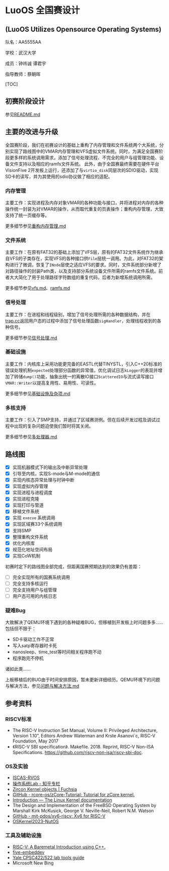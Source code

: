 # LuoOS 全国赛设计

## (LuoOS Utilizes Opensource Operating Systems)

队名：AA5555AA

学校：武汉大学

成员：钟祎诚 谭君宇

指导教师：蔡朝晖

[TOC]

## 初赛阶段设计

参见[README.md](docs/初赛文档/README.md)

## 主要的改进与升级

全国赛阶段，我们在初赛设计的基础上重构了内存管理和文件系统两个大系统，分别实现了路线图中的VMAR内存管理和VFS虚拟文件系统。同时，为满足全国赛阶段更多样的系统调用需求，添加了信号处理流程、不完全的用户与组管理功能、设备文件支持以及相应的ramfs文件系统。
此外，由于全国赛最终需要在硬件平台VisionFive 2开发板上运行，还添加了与`virtio_disk`同层次的SDIO驱动，实现SD卡的读写，并为其使用的sdio协议做了相应的适配。

### 内存管理

主要工作：实现进程及内存对象VMAR的各种功能与接口，并将进程对内存的各种操作统一封装为对VMAR的操作，从而取代重复的页表操作；重构内存管理，大致支持了统一页缓存等。

更多细节参见[重构内存管理.md](docs/重构内存管理.md)

### 文件系统

主要工作：在原有FAT32的基础上添加了VFS层，原有的FAT32文件系统作为继承自VFS的子类存在，实现VFS的各种接口供`File`层统一调用。为此，对FAT32的架构进行了微调，恢复了`INode`层使之适应VFS的要求。同时，文件系统部分新增了对路径操作的封装Path类，以及支持部分系统设备文件所需的ramfs文件系统。前者大大简化了用于处理路径字符数组的重复代码，后者为新增系统调用所需。

更多细节参见[vfs.md](docs/vfs.md)、[ramfs.md](docs/ramfs.md)

### 信号处理

主要工作：在进程和线程级别，增加了信号处理所需的各种数据结构，并在[trap.cc](kernel/trap.cc)返回用户态的过程中添加了信号处理函数`sigHandler`，处理线程收到的各种信号。

更多细节参见[信号处理.md](docs/信号处理.md)

### 基础设施

主要工作：内核库上采用功能更完备的EASTL代替TINYSTL，引入C++20标准的错误处理机制`expected`处理部分函数的异常值，优化调试日志`kLogger`的表现并增加了转储`dump()`功能，抽象出统一的离散IO接口`ScatteredIO`与流式读写接口`VMAR::Writer`以提高复用性、易用性、可读性。

更多细节参见[基础设施及杂项.md](docs/基础设施及杂项.md)

### 多核支持

主要工作：引入了SMP支持，并通过了区域赛测例。但在后续开发过程及调试过程中出现的复杂问题迫使我们暂时将其关闭。

更多细节参见[多处理器.md](docs/多处理器.md)

## 路线图

- [x] 实现机器模式下的输出及中断异常处理
- [x] 引导至内核，实现S-mode与M-mode的通信
- [x] 实现内核态异常处理与时钟中断
- [x] 实现虚拟内存管理
- [x] 实现进程与进程调度
- [x] 实现进程克隆
- [x] 实现打印与管道
- [x] 移植文件系统
- [x] 实现 `execve` 系统调用
- [x] 实现区域赛33个系统调用
- [x] 支持SMP
- [x] 整理重构文件系统
- [x] 优化内核库
- [x] 规范化地址空间布局
- [x] 实现CoW机制

初赛时定下的路线图全部完成，但距离国赛预期达到的效果仍有差距：

- [ ] 完全实现所有的国赛系统调用
- [ ] 完全支持多核运行
- [ ] 完全支持用户与组管理
- [ ] 用户态可用的内核日志

### 疑难Bug

大致解决了QEMU环境下遇到的各种疑难BUG，但移植到开发板上时问题多多……包括但不限于：

- SD卡驱动工作不正常
- 写入satp寄存器时卡死
- nanosleep、time_test等时间相关程序跑不动
- 程序跑完不停机

诸如此类……

上板移植后的BUG由于时间安排原因，暂未更新详细经历。QEMU环境下的问题与解决方法，参见[问题与解决方法.md](docs/问题与解决方法.md)

## 参考资料

### RISCV标准

- The RISC-V Instruction Set Manual, Volume II: Privileged Architecture, Version 1.10”, Editors Andrew Waterman and Krste Asanovi´c, RISC-V Foundation, May 2017
- 《RISC-V SBI specification》. Makefile. 2018. Reprint, RISC-V Non-ISA Specifications. https://github.com/riscv-non-isa/riscv-sbi-doc.

### OS及实验

- [ISCAS-RVOS](https://gitee.com/unicornx/riscv-operating-system-mooc)
- [操作系统Lab - 知乎专栏](https://www.zhihu.com/column/c_1464733712995184640)
- [Zircon Kernel objects  | Fuchsia](https://fuchsia.dev/fuchsia-src/reference/kernel_objects/objects)
- [GitHub - rcore-os/zCore-Tutorial: Tutorial for zCore kernel.](https://github.com/rcore-os/zCore-Tutorial)
- [Introduction — The Linux Kernel  documentation](https://linux-kernel-labs.github.io/refs/heads/master/lectures/intro.html)
- The Design and Implementation of the FreeBSD Operating System by Marshall Kirk McKusick, George V. Neville-Neil, Robert N.M. Watson
- [GitHub - mit-pdos/xv6-riscv: Xv6 for RISC-V](https://github.com/mit-pdos/xv6-riscv)
- [OSKernel2023-NutOS](https://gitlab.eduxiji.net/202314430101195/oskernel2023-nutos)

### 工具及辅助设施

- [RISC-V: A Baremetal Introduction using C++.](https://www.shincbm.com/embedded/2021/05/03/riscv-and-modern-c++-part1-4.html)
- [five-embeddev](http://five-embeddev.com/)
- [Yale CPSC422/522 lab tools guide](https://flint.cs.yale.edu/cs422/labguide/index.html)
- Microsoft New Bing